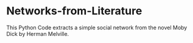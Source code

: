 # Networks-from-Literature

This Python Code extracts a simple social network from the novel Moby Dick by Herman Melville.
